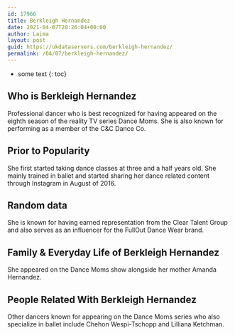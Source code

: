 ```yaml
---
id: 17966
title: Berkleigh Hernandez
date: 2021-04-07T20:26:04+00:00
author: Laima
layout: post
guid: https://ukdataservers.com/berkleigh-hernandez/
permalink: /04/07/berkleigh-hernandez/
---
```


* some text
{: toc}


## Who is Berkleigh Hernandez
                  
                  
                  
Professional dancer who is best recognized for having appeared on the eighth season of the reality TV series Dance Moms. She is also known for performing as a member of the C&C Dance Co. 
                  
              
            
              
            
                
                
                
## Prior to Popularity
                  
                  
                  
She first started taking dance classes at three and a half years old. She mainly trained in ballet and started sharing her dance related content through Instagram in August of 2016. 
                  
              
            
              
            
                
                
                
## Random data
                  
                  
                  
She is known for having earned representation from the Clear Talent Group and also serves as an influencer for the FullOut Dance Wear brand. 
                  
              
            
              
            
                
                
                
## Family & Everyday Life of Berkleigh Hernandez
                  
                  
                  
She appeared on the Dance Moms show alongside her mother Amanda Hernandez. 
                  
              
            
              
            
                
                
                
## People Related With Berkleigh Hernandez
                  
                  
                  
Other dancers known for appearing on the Dance Moms series who also specialize in ballet include Chehon Wespi-Tschopp and Lilliana Ketchman. 
                  
              
            
              
            
                
              
            
              
              
            
            
              
            
          
          
          